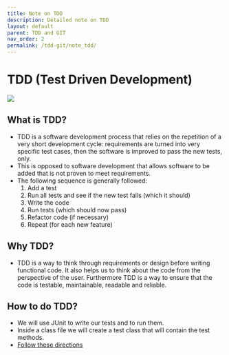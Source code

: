 ```yaml
---
title: Note on TDD
description: Detailed note on TDD
layout: default
parent: TDD and GIT
nav_order: 2
permalink: /tdd-git/note_tdd/
---
```


# TDD (Test Driven Development)
![](https://developer.ibm.com/developer/default/articles/5-steps-of-test-driven-development/images/tdd-red-green-refactoring-v3.png)

## What is TDD?

- TDD is a software development process that relies on the repetition of a very short development cycle: requirements are turned into very specific test cases, then the software is improved to pass the new tests, only.
- This is opposed to software development that allows software to be added that is not proven to meet requirements.
- The following sequence is generally followed:
  1. Add a test
  2. Run all tests and see if the new test fails (which it should)
  3. Write the code
  4. Run tests (which should now pass)
  5. Refactor code (if necessary)
  6. Repeat (for each new feature)

## Why TDD?

- TDD is a way to think through requirements or design before writing functional code. It also helps us to think about the code from the perspective of the user. Furthermore TDD is a way to ensure that the code is testable, maintainable, readable and reliable.

## How to do TDD?

- We will use JUnit to write our tests and to run them.
- Inside a class file we will create a test class that will contain the test methods.
- [Follow these directions](https://www.jetbrains.com/help/idea/create-tests.html#create-test-dialog)
